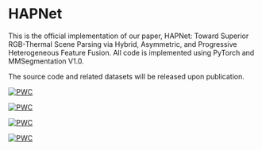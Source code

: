 # HAPNet
This is the official implementation of our paper, HAPNet: Toward Superior RGB-Thermal Scene Parsing via Hybrid, Asymmetric, and Progressive Heterogeneous Feature Fusion. All code is implemented using PyTorch and MMSegmentation V1.0.

The source code and related datasets will be released upon publication.

[![PWC](https://img.shields.io/endpoint.svg?url=https://paperswithcode.com/badge/hapnet-toward-superior-rgb-thermal-scene/thermal-image-segmentation-on-mfn-dataset)](https://paperswithcode.com/sota/thermal-image-segmentation-on-mfn-dataset?p=hapnet-toward-superior-rgb-thermal-scene)  

[![PWC](https://img.shields.io/endpoint.svg?url=https://paperswithcode.com/badge/hapnet-toward-superior-rgb-thermal-scene/thermal-image-segmentation-on-pst900)](https://paperswithcode.com/sota/thermal-image-segmentation-on-pst900?p=hapnet-toward-superior-rgb-thermal-scene)  

[![PWC](https://img.shields.io/endpoint.svg?url=https://paperswithcode.com/badge/hapnet-toward-superior-rgb-thermal-scene/thermal-image-segmentation-on-kp-day-night)](https://paperswithcode.com/sota/thermal-image-segmentation-on-kp-day-night?p=hapnet-toward-superior-rgb-thermal-scene)  

[![PWC](https://img.shields.io/endpoint.svg?url=https://paperswithcode.com/badge/hapnet-toward-superior-rgb-thermal-scene/semantic-segmentation-on-nyu-depth-v2)](https://paperswithcode.com/sota/semantic-segmentation-on-nyu-depth-v2?p=hapnet-toward-superior-rgb-thermal-scene)  
